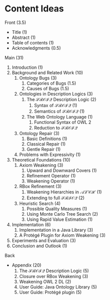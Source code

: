 # Content Ideas

Front (3.5)

- Title (1)
- Abstract (1)
- Table of contents (1)
- Acknowledgments (0.5)

Main (31)

1. Introduction (1)
2. Background and Related Work (10)
    1. Ontology Bugs (3)
        1. Categories of Bugs (1.5)
        2. Causes of Bugs (1.5)
    2. Ontologies in Description Logics (3)
        1. The $\mathcal{SROIQ}$ Description Logic (2)
            1. Syntax of $\mathcal{SROIQ}$ (1)
            2. Semantics of $\mathcal{SROIQ}$ (1)
        2. The Web Ontology Language (1)
            1. Functional Syntax of OWL 2
            2. Reduction to $\mathcal{SROIQ}$
    3. Ontology Repair (3)
        1. Basic Definitions (1)
        2. Classical Repair (1)
        3. Gentle Repair (1)
    4. Problems with Expressivity (1)
3. Theoretical Foundations (10)
    1. Axiom Weakening (3)
        1. Upward and Downward Covers (1)
        2. Refinement Operator (1)
        3. Weakening Operator (1)
    2. RBox Refinement (3)
        1. Weakening Hierarchies in $\mathcal{ALCH}$ (1)
        2. Extending to full $\mathcal{SRIOQ}$ (2)
    3. Heuristic Search (4)
        1. Possible Quality Measures (1)
        2. Using Monte Carlo Tree Search (2)
        3. Using Rapid Value Estimation (1)
4. Implementation (6)
    1. Implementation in a Java Library (3)
    2. A Protégé Plugin for Axiom Weakening (3)
5. Experiments and Evaluation (3)
6. Conclusion and Outlook (1)

Back

- Appendix (20)
    1. The $\mathcal{SROIQ}$ Description Logic (5)
    2. Closure over RBox Weakening (3)
    3. Weakening OWL 2 DL (2)
    4. User Guide: Java Ontology Library (5)
    5. User Guide: Protégé plugin (5)
